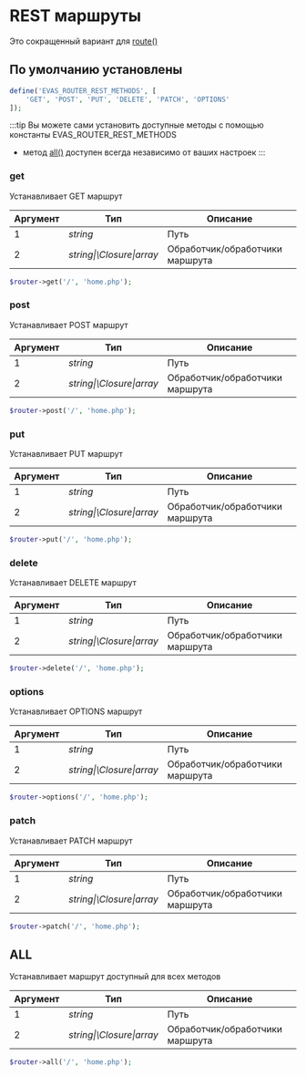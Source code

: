 # REST маршруты

Это сокращенный вариант для [route()](/guide/base/route.html#установка-маршрута)

## По умолчанию установлены
```php
define('EVAS_ROUTER_REST_METHODS', [
    'GET', 'POST', 'PUT', 'DELETE', 'PATCH', 'OPTIONS'
]);
```

:::tip Вы можете сами установить доступные методы
с помощью константы EVAS_ROUTER_REST_METHODS
- метод [all()](#all) доступен всегда независимо от ваших настроек
:::


### get

Устанавливает GET маршрут

| Аргумент | Тип | Описание |
|-----------|-----|----------|
| 1 | *string* | Путь |
| 2 | *string\|\Closure\|array* | Обработчик/обработчики маршрута |

```php
$router->get('/', 'home.php');
```

### post

Устанавливает POST маршрут

| Аргумент | Тип | Описание |
|-----------|-----|----------|
| 1 | *string* | Путь |
| 2 | *string\|\Closure\|array* | Обработчик/обработчики маршрута |

```php
$router->post('/', 'home.php');
```

### put

Устанавливает PUT маршрут

| Аргумент | Тип | Описание |
|-----------|-----|----------|
| 1 | *string* | Путь |
| 2 | *string\|\Closure\|array* | Обработчик/обработчики маршрута |

```php
$router->put('/', 'home.php');
```

### delete

Устанавливает DELETE маршрут

| Аргумент | Тип | Описание |
|-----------|-----|----------|
| 1 | *string* | Путь |
| 2 | *string\|\Closure\|array* | Обработчик/обработчики маршрута |

```php
$router->delete('/', 'home.php');
```

### options

Устанавливает OPTIONS маршрут

| Аргумент | Тип | Описание |
|-----------|-----|----------|
| 1 | *string* | Путь |
| 2 | *string\|\Closure\|array* | Обработчик/обработчики маршрута |

```php
$router->options('/', 'home.php');
```

### patch

Устанавливает PATCH маршрут

| Аргумент | Тип | Описание |
|-----------|-----|----------|
| 1 | *string* | Путь |
| 2 | *string\|\Closure\|array* | Обработчик/обработчики маршрута |

```php
$router->patch('/', 'home.php');
```

## ALL

Устанавливает маршрут доступный для всех методов

| Аргумент | Тип | Описание |
|-----------|-----|----------|
| 1 | *string* | Путь |
| 2 | *string\|\Closure\|array* | Обработчик/обработчики маршрута |

```php
$router->all('/', 'home.php');
```